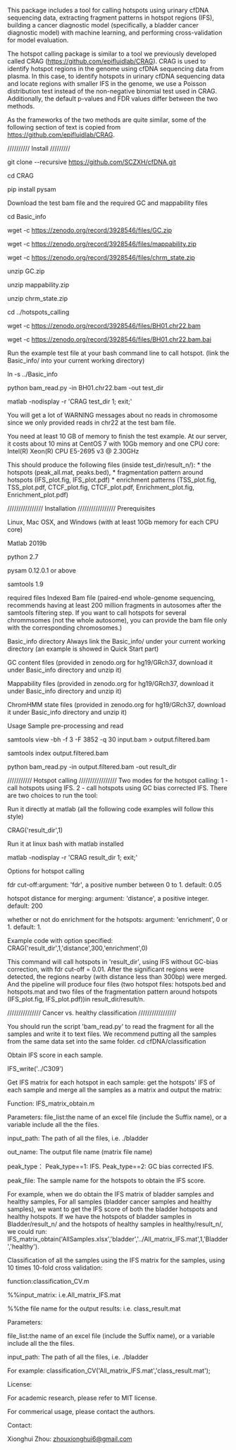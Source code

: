 This package includes a tool for calling hotspots using urinary cfDNA sequencing data, extracting fragment patterns in hotspot regions (IFS), building a cancer diagnostic model (specifically, a bladder cancer diagnostic model) with machine learning, and performing cross-validation for model evaluation.

The hotspot calling package is similar to a tool we previously developed called CRAG (https://github.com/epifluidlab/CRAG). CRAG is used to identify hotspot regions in the genome using cfDNA sequencing data from plasma. In this case, to identify hotspots in urinary cfDNA sequencing data and locate regions with smaller IFS in the genome, we use a Poisson distribution test instead of the non-negative binomial test used in CRAG. Additionally, the default p-values and FDR values differ between the two methods.

As the frameworks of the two methods are quite similar, some of the following section of text is copied from https://github.com/epifluidlab/CRAG.

//////////
Install
/////////

git clone --recursive https://github.com/SCZXH/cfDNA.git

cd CRAG

pip install pysam

Download the test bam file and the required GC and mappability files

cd Basic_info

wget -c https://zenodo.org/record/3928546/files/GC.zip

wget -c https://zenodo.org/record/3928546/files/mappability.zip

wget -c https://zenodo.org/record/3928546/files/chrm_state.zip

unzip GC.zip

unzip mappability.zip

unzip chrm_state.zip

cd ../hotspots_calling

wget -c https://zenodo.org/record/3928546/files/BH01.chr22.bam

wget -c https://zenodo.org/record/3928546/files/BH01.chr22.bam.bai

Run the example test file at your bash command line to call hotspot. (link the Basic_info/ into your current working directory)

ln -s ../Basic_info

python bam_read.py -in BH01.chr22.bam -out test_dir

matlab -nodisplay -r 'CRAG test_dir 1; exit;' 	

You will get a lot of WARNING messages about no reads in chromosome since we only provided reads in chr22 at the test bam file.

You need at least 10 GB of memory to finish the test example. At our server, it costs about 10 mins at CentOS 7 with 10Gb memory and one CPU core: Intel(R) Xeon(R) CPU E5-2695 v3 @ 2.30GHz

This should produce the following files (inside test_dir/result_n/): * the hotspots (peak_all.mat, peaks.bed), * fragmentation pattern around hotspots (IFS_plot.fig, IFS_plot.pdf) * enrichment patterns (TSS_plot.fig, TSS_plot.pdf, CTCF_plot.fig, CTCF_plot.pdf, Enrichment_plot.fig, Enrichment_plot.pdf)

////////////////
Installation
/////////////////
Prerequisites

Linux, Mac OSX, and Windows (with at least 10Gb memory for each CPU core)

Matlab 2019b

python 2.7

pysam 0.12.0.1 or above

samtools 1.9

required files
Indexed Bam file (paired-end whole-genome sequencing, recommends having at least 200 million fragments in autosomes after the samtools filtering step. If you want to call hotspots for several chrommsomes (not the whole autosome), you can provide the bam file only with the corresponding chromosomes.)

Basic_info directory Always link the Basic_info/ under your current working directory (an example is showed in Quick Start part)

GC content files (provided in zenodo.org for hg19/GRch37, download it under Basic_info directory and unzip it)

Mappability files (provided in zenodo.org for hg19/GRch37, download it under Basic_info directory and unzip it)

ChromHMM state files (provided in zenodo.org for hg19/GRch37, download it under Basic_info directory and unzip it)

Usage
Sample pre-processing and read

samtools view -bh -f 3 -F 3852 -q 30 input.bam > output.filtered.bam

samtools index output.filtered.bam

python bam_read.py -in output.filtered.bam -out result_dir

///////////
Hotspot calling
/////////////////
Two modes for the hotspot calling: 1 - call hotspots using IFS. 2 - call hotspots using GC bias corrected IFS. There are two choices to run the tool:

Run it directly at matlab (all the following code examples will follow this style)

CRAG('result_dir',1)

Run it at linux bash with matlab installed

matlab -nodisplay -r 'CRAG result_dir 1; exit;'

Options for hotspot calling

fdr cut-off:argument: 'fdr', a positive number between 0 to 1. default: 0.05

hotspot distance for merging: argument: 'distance', a positive integer. default: 200

whether or not do enrichment for the hotspots: argument: 'enrichment', 0 or 1. default: 1.

Example code with option specified: CRAG('result_dir',1,'distance',300,'enrichment',0)

This command will call hotspots in 'result_dir', using IFS without GC-bias correction, with fdr cut-off = 0.01. After the significant regions were detected, the regions nearby (with distance less than 300bp) were merged. And the pipeline will produce four files (two hotspot files: hotspots.bed and hotspots.mat and two files of the fragmentation pattern around hotspots (IFS_plot.fig, IFS_plot.pdf))in result_dir/result/n.

///////////////
Cancer vs. healthy classification
/////////////////

You should run the script 'bam_read.py' to read the fragment for all the samples and write it to text files. We recommend putting all the samples from the same data set into the same folder.
cd cfDNA/classification


Obtain IFS score in each sample. 

IFS_write('../C309')

Get IFS matrix for each hotspot in each sample: get the hotspots' IFS of each sample and merge all the samples as a matrix and output the matrix:

Function:
 IFS_matrix_obtain.m
 
Parameters:
file_list:the name of an excel file (include the Suffix name), or a variable include all the the files.

input_path: The path of all the files, i.e. ./bladder

out_name: The output file name (matrix file name)

peak_type： Peak_type==1: IFS. Peak_type==2: GC bias corrected IFS.

peak_file: The sample name for the hotspots to obtain the IFS score.

For example, when we do obtain the IFS matrix of bladder samples and healthy samples, For all samples (bladder cancer samples and healthy samples), we want to get the IFS score of both the bladder hotspots and healthy hotspots. If we have the hotspots of bladder samples in Bladder/result_n/ and the hotspots of healthy samples in healthy/result_n/, we could run:
IFS_matrix_obtain('AllSamples.xlsx','bladder','../All_matrix_IFS.mat',1,'Bladder','healthy').


Classification of all the samples using the IFS matrix for the samples, using 10 times 10-fold cross validation:

function:classification_CV.m

%%input_matrix: i.e.All_matrix_IFS.mat

%%the file name for the output results: i.e. class_result.mat

Parameters:

file_list:the name of an excel file (include the Suffix name), or a variable include all the the files.

input_path: The path of all the files, i.e. ./bladder

For example:
classification_CV('All_matrix_IFS.mat','class_result.mat');



License:

For academic research, please refer to MIT license.

For commerical usage, please contact the authors.

Contact:

Xionghui Zhou: zhouxionghui6@gmail.com
